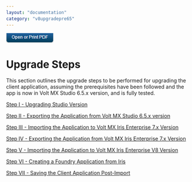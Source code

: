 ```yaml
---
layout: "documentation"
category: "v8upgradepre65"
---
```

                          

[![](../Resources/Images/pdf.png)](http://docs.voltmx.com/voltmxlibrary/beta/v8upgradepre65.pdf "VoltMX Foundry UpgradeHUB Guide")


Upgrade Steps
=============

This section outlines the upgrade steps to be performed for upgrading the client application, assuming the prerequisites have been followed and the app is now in Volt MX Studio 6.5.x version, and is fully tested.

[Step I - Upgrading Studio Version](UpgradeStudio.html#upgrading-studio-version)

[Step II - Exporting the Application from Volt MX Studio 6.5.x version](Step_I_Application_Export.html#exporting-the-application-from-volt-mx-studio-6-5-x-version)

[Step III - Importing the Application to Volt MX Iris Enterprise 7.x Version](Step_II_Application_Import.html#importing-the-application-to-volt-mx-iris-enterprise-7-x-version)

[Step IV - Exporting the Application from Volt MX Iris Enterprise 7.x Version](../exportfrom7.x.html)

[Step V - Importing the Application to Volt MX Iris Enterprise V8 Version](../importintov8.html)

[Step VI - Creating a Foundry Application from Iris](Step_III_Creation_of_MF_app.html#creating-a-volt-mx-foundry-application-from-iris)

[Step VII - Saving the Client Application Post-Import](Step_IV_Client_Application.html#s)
